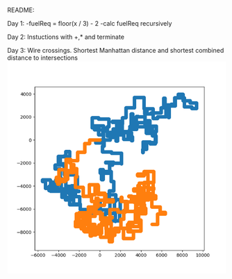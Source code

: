 README:

Day 1: -fuelReq = floor(x / 3) - 2
       -calc fuelReq recursively

Day 2: Instuctions with +,* and terminate

Day 3: Wire crossings. Shortest Manhattan distance and shortest combined distance to intersections
![The wired path](3/WiredPath.png)